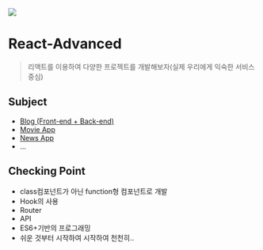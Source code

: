<img src="https://img.shields.io/badge/React-61DAFB?style=flat-square&logo=React&logoColor=black"/>

# React-Advanced
> 리액트를 이용하여 다양한 프로젝트를 개발해보자(실제 우리에게 익숙한 서비스 중심)

## Subject
- [Blog (Front-end + Back-end)](./Blog)
- [Movie App](./MovieApp)
- [News App](https://github.com/Climier-code/Clone-News)
- ...


## Checking Point
- class컴포넌트가 아닌 function형 컴포넌트로 개발
- Hook의 사용
- Router
- API
- ES6+기반의 프로그래밍
- 쉬운 것부터 시작하여 시작하여 천천히..
